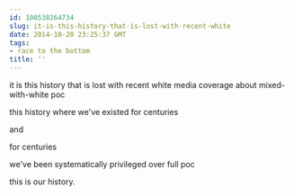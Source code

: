 ```yaml
---
id: 100538264734
slug: it-is-this-history-that-is-lost-with-recent-white
date: 2014-10-20 23:25:37 GMT
tags:
- race to the bottom
title: ''
---
```

it is this history that is lost with recent white media coverage about mixed-with-white poc

this history where we've existed for centuries

and

for centuries

we've been systematically privileged over full poc

this is our history. 